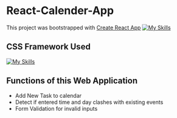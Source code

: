 # React-Calender-App

This project was bootstrapped with [Create React App](https://github.com/facebook/create-react-app) [![My Skills](https://skillicons.dev/icons?i=react)](https://skillicons.dev)

## CSS Framework Used
[![My Skills](https://skillicons.dev/icons?i=tailwind)](https://skillicons.dev)

## Functions of this Web Application
- Add New Task to calendar
- Detect if entered time and day clashes with existing events
- Form Validation for invalid inputs